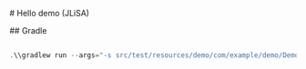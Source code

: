 \# Hello demo (JLiSA)







\## Gradle

```powershell

.\\gradlew run --args="-s src/test/resources/demo/com/example/demo/DemoApplication.java src/test/resources/demo/com/example/demo/Runner.java -o tests-output/demo-hello -n ConstantPropagation -l INFO"



